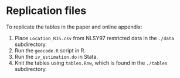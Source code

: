 # Replication files

To replicate the tables in the paper and online appendix:

1. Place `Location_R15.csv` from NLSY97 restricted data in the `./data` subdirectory.
2. Run the `geocode.R` script in R.
3. Run the `iv_estimation.do` in Stata.
4. Knit the tables using `tables.Rnw`, which is found in the `./tables` subdirectory.